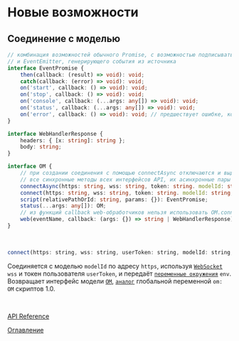 # Новые возможности

## Соединение с моделью<a name="modelConnect"></a>

```ts
// комбинация возможностей обычного Promise, с возможностью подписываться на результат или ожидать с помощью await
// и EventEmitter, генерирующего события из источника
interface EventPromise {
    then(callback: (result) => void): void;
    catch(callback: (error) => void): void;
    on('start', callback: () => void): void;
    on('stop', callback: () => void): void;
    on('console', callback: (...args: any[]) => void): void;
    on('status', callback: (...args: any[]) => void): void;
    on('error', callback: () => void): void; // предшествует ошибке, которую можно поймать через catch
}

interface WebHandlerResponse {
    headers: { [x: string]: string };
    body: string;
}

interface OM {
    // при создании соединения с помощью connectAsync отключаются и выдают ошибку
    // все синхронные методы всех интерфейсов API, их асинхронные пары продолжают работать
	connectAsync(https: string, wss: string, token: string. modelId: string, env: Object): Promise<OM>;
	connect(https: string, wss: string, token: string. modelId: string, env: Object): OM;
	script(relativePathOrId: string, params: {}): EventPromise;
	status(...args: any[]): OM;
    // из функций callback web-обработчиков нельзя использовать OM.connect, можно только OM.connectAsync
    web(eventName, callback: (args: {}) => string | WebHandlerResponse);
}
```

&nbsp;

```js
connect(https: string, wss: string, userToken: string, modelId: string, env: Object): OM
```
Соединяется с моделью `modelId` по адресу `https`, используя [`WebSocket`](https://ru.wikipedia.org/wiki/WebSocket) `wss` и токен пользователя `userToken`, и передаёт [`переменные окружения`](https://ru.wikipedia.org/wiki/%D0%9F%D0%B5%D1%80%D0%B5%D0%BC%D0%B5%D0%BD%D0%BD%D0%B0%D1%8F_%D1%81%D1%80%D0%B5%D0%B4%D1%8B) `env`. Возвращает интерфейс модели [`OM`](https://github.com/optimacros/scripts_documentation/blob/main/API/API.md#OM), [`аналог`](https://github.com/optimacros/scripts_documentation/blob/main/appendix/constraints.md#singleModel) глобальной переменной `om: OM` скриптов 1.0.

&nbsp;

[API Reference](API.md)

[Оглавление](../README.md)